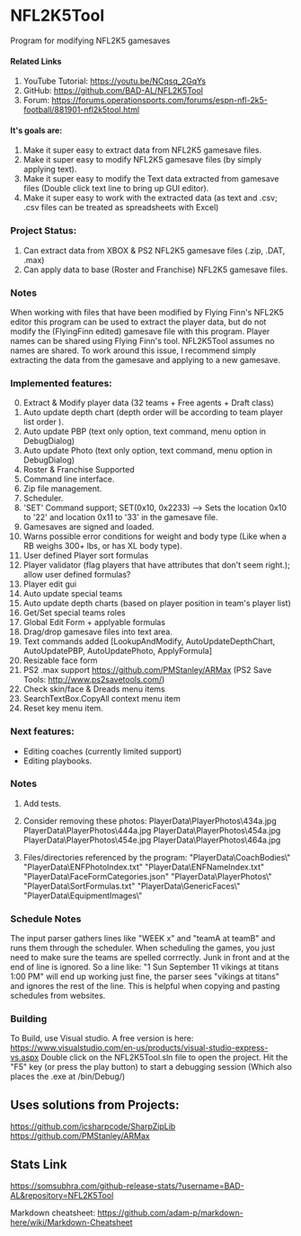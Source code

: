 # NFL2K5Tool
Program for modifying NFL2K5 gamesaves
#### Related Links
1. YouTube Tutorial: https://youtu.be/NCqsq_2GqYs 
2. GitHub: https://github.com/BAD-AL/NFL2K5Tool 
3. Forum: https://forums.operationsports.com/forums/espn-nfl-2k5-football/881901-nfl2k5tool.html

#### It's goals are:
1. Make it super easy to extract data from NFL2K5 gamesave files.
2. Make it super easy to modify NFL2K5 gamesave files (by simply applying text).
3. Make it super easy to modify the Text data extracted from gamesave files (Double click text line to bring up GUI editor).
4. Make it super easy to work with the extracted data (as text and .csv; .csv files can be treated as spreadsheets with Excel)

### Project Status:
1. Can extract data from XBOX & PS2 NFL2K5 gamesave files (.zip, .DAT, .max)
2. Can apply data to base (Roster and Franchise) NFL2K5 gamesave files.

### Notes
When working with files that have been modified by Flying Finn's NFL2K5 editor this program can be used to extract the player data, but do not modify the (FlyingFinn edited) gamesave file with this program. Player names can be shared using Flying Finn's tool. NFL2K5Tool assumes no names are shared. To work around this issue, I recommend simply extracting the data from the gamesave and applying to a new gamesave.

### Implemented features:
0. Extract & Modify player data (32 teams + Free agents + Draft class)
1. Auto update depth chart (depth order will be according to team player list order ).
2. Auto update PBP   (text only option, text command, menu option in DebugDialog) 
3. Auto update Photo (text only option, text command, menu option in DebugDialog) 
4. Roster & Franchise Supported
5. Command line interface. 
6. Zip file management. 
7. Scheduler.
8. 'SET' Command support; SET(0x10, 0x2233) --> Sets the location 0x10 to '22' and location 0x11 to '33' in the gamesave file.
9. Gamesaves are signed and loaded.
10. Warns possible error conditions for weight and body type (Like when a RB weighs 300+ lbs, or has XL body type). 
11. User defined Player sort formulas
12. Player validator (flag players that have attributes that don't seem right.); allow user defined formulas?
13. Player edit gui
14. Auto update special teams
15. Auto update depth charts (based on player position in team's player list)
16. Get/Set special teams roles
17. Global Edit Form + applyable formulas
18. Drag/drop gamesave files into text area.
19. Text commands added [LookupAndModify, AutoUpdateDepthChart, AutoUpdatePBP, AutoUpdatePhoto, ApplyFormula]
20. Resizable face form
21. PS2 .max support https://github.com/PMStanley/ARMax (PS2 Save Tools: http://www.ps2savetools.com/)
22. Check skin/face & Dreads menu items
23. SearchTextBox.CopyAll context menu item
24. Reset key menu item.

### Next features:  
* Editing coaches (currently limited support) 
* Editing playbooks. 

	
### Notes
1. Add tests.
2. Consider removing these photos:
	PlayerData\PlayerPhotos\434a.jpg
	PlayerData\PlayerPhotos\444a.jpg
	PlayerData\PlayerPhotos\454a.jpg
	PlayerData\PlayerPhotos\454e.jpg
	PlayerData\PlayerPhotos\464a.jpg
	
3. Files/directories referenced by the program:
	"PlayerData\\CoachBodies\\"
	"PlayerData\\ENFPhotoIndex.txt"
	"PlayerData\\ENFNameIndex.txt"
	"PlayerData\\FaceFormCategories.json"
	"PlayerData\\PlayerPhotos\\"
	"PlayerData\\SortFormulas.txt"
	"PlayerData\\GenericFaces\\"
	"PlayerData\\EquipmentImages\\"

### Schedule Notes
The input parser gathers lines like "WEEK x" and "teamA at teamB" and runs them through the scheduler.
When scheduling the games, you just need to make sure the teams are spelled corrrectly. Junk in front and at the end of line is ignored.
So a line like: "1 Sun September 11 vikings at titans 1:00 PM" will end up working just fine, the parser sees "vikings at titans" and ignores the rest of the line.
This is helpful when copying and pasting schedules from websites.

### Building 
To Build, use Visual studio. A free version is here: https://www.visualstudio.com/en-us/products/visual-studio-express-vs.aspx
Double click on the NFL2K5Tool.sln file to open the project.
Hit the "F5" key (or press the play button) to start a debugging session (Which also places the .exe at /bin/Debug/)


## Uses solutions from Projects:
https://github.com/icsharpcode/SharpZipLib
https://github.com/PMStanley/ARMax

## Stats Link
https://somsubhra.com/github-release-stats/?username=BAD-AL&repository=NFL2K5Tool

Markdown cheatsheet: https://github.com/adam-p/markdown-here/wiki/Markdown-Cheatsheet

